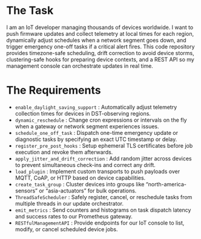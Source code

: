 # The Task

I am an IoT developer managing thousands of devices worldwide. I want to push firmware updates and collect telemetry at local times for each region, dynamically adjust schedules when a network segment goes down, and trigger emergency one-off tasks if a critical alert fires. This code repository provides timezone-safe scheduling, drift correction to avoid device storms, clustering-safe hooks for preparing device contexts, and a REST API so my management console can orchestrate updates in real time.

# The Requirements

* `enable_daylight_saving_support` : Automatically adjust telemetry collection times for devices in DST-observing regions.
* `dynamic_reschedule` : Change cron expressions or intervals on the fly when a gateway or network segment experiences issues.
* `schedule_one_off_task` : Dispatch one-time emergency update or diagnostic tasks by specifying an exact UTC timestamp or delay.
* `register_pre_post_hooks` : Setup ephemeral TLS certificates before job execution and revoke them afterwards.
* `apply_jitter_and_drift_correction` : Add random jitter across devices to prevent simultaneous check-ins and correct any drift.
* `load_plugin` : Implement custom transports to push payloads over MQTT, CoAP, or HTTP based on device capabilities.
* `create_task_group` : Cluster devices into groups like “north-america-sensors” or “asia-actuators” for bulk operations.
* `ThreadSafeScheduler` : Safely register, cancel, or reschedule tasks from multiple threads in our update orchestrator.
* `emit_metrics` : Send counters and histograms on task dispatch latency and success rates to our Prometheus gateway.
* `RESTfulManagementAPI` : Provide endpoints for our IoT console to list, modify, or cancel scheduled device jobs.
